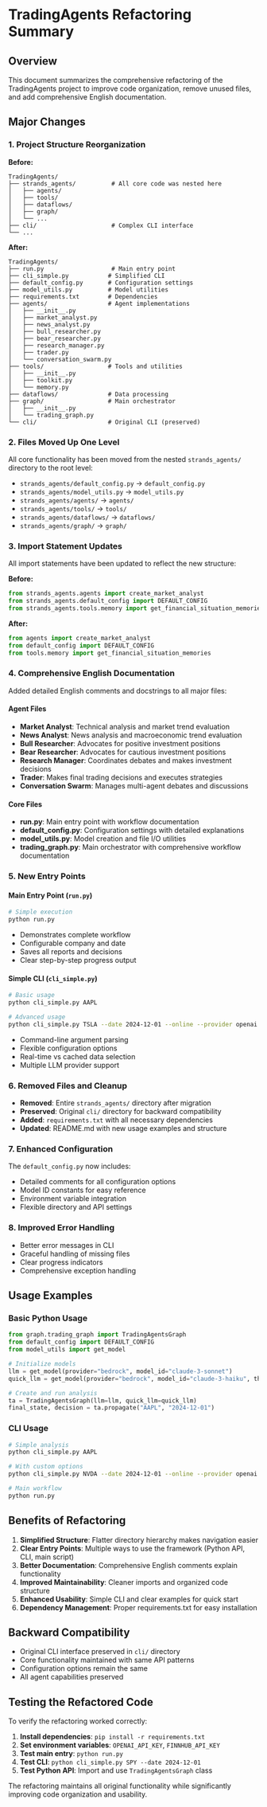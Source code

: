# TradingAgents Refactoring Summary

## Overview
This document summarizes the comprehensive refactoring of the TradingAgents project to improve code organization, remove unused files, and add comprehensive English documentation.

## Major Changes

### 1. Project Structure Reorganization
**Before:**
```
TradingAgents/
├── strands_agents/          # All core code was nested here
│   ├── agents/
│   ├── tools/
│   ├── dataflows/
│   ├── graph/
│   └── ...
├── cli/                     # Complex CLI interface
└── ...
```

**After:**
```
TradingAgents/
├── run.py                   # Main entry point
├── cli_simple.py           # Simplified CLI
├── default_config.py       # Configuration settings
├── model_utils.py          # Model utilities
├── requirements.txt        # Dependencies
├── agents/                 # Agent implementations
│   ├── __init__.py
│   ├── market_analyst.py
│   ├── news_analyst.py
│   ├── bull_researcher.py
│   ├── bear_researcher.py
│   ├── research_manager.py
│   ├── trader.py
│   └── conversation_swarm.py
├── tools/                  # Tools and utilities
│   ├── __init__.py
│   ├── toolkit.py
│   └── memory.py
├── dataflows/              # Data processing
├── graph/                  # Main orchestrator
│   ├── __init__.py
│   └── trading_graph.py
└── cli/                    # Original CLI (preserved)
```

### 2. Files Moved Up One Level
All core functionality has been moved from the nested `strands_agents/` directory to the root level:

- `strands_agents/default_config.py` → `default_config.py`
- `strands_agents/model_utils.py` → `model_utils.py`
- `strands_agents/agents/` → `agents/`
- `strands_agents/tools/` → `tools/`
- `strands_agents/dataflows/` → `dataflows/`
- `strands_agents/graph/` → `graph/`

### 3. Import Statement Updates
All import statements have been updated to reflect the new structure:

**Before:**
```python
from strands_agents.agents import create_market_analyst
from strands_agents.default_config import DEFAULT_CONFIG
from strands_agents.tools.memory import get_financial_situation_memories
```

**After:**
```python
from agents import create_market_analyst
from default_config import DEFAULT_CONFIG
from tools.memory import get_financial_situation_memories
```

### 4. Comprehensive English Documentation
Added detailed English comments and docstrings to all major files:

#### Agent Files
- **Market Analyst**: Technical analysis and market trend evaluation
- **News Analyst**: News analysis and macroeconomic trend evaluation  
- **Bull Researcher**: Advocates for positive investment positions
- **Bear Researcher**: Advocates for cautious investment positions
- **Research Manager**: Coordinates debates and makes investment decisions
- **Trader**: Makes final trading decisions and executes strategies
- **Conversation Swarm**: Manages multi-agent debates and discussions

#### Core Files
- **run.py**: Main entry point with workflow documentation
- **default_config.py**: Configuration settings with detailed explanations
- **model_utils.py**: Model creation and file I/O utilities
- **trading_graph.py**: Main orchestrator with comprehensive workflow documentation

### 5. New Entry Points

#### Main Entry Point (`run.py`)
```python
# Simple execution
python run.py
```
- Demonstrates complete workflow
- Configurable company and date
- Saves all reports and decisions
- Clear step-by-step progress output

#### Simple CLI (`cli_simple.py`)
```bash
# Basic usage
python cli_simple.py AAPL

# Advanced usage
python cli_simple.py TSLA --date 2024-12-01 --online --provider openai
```
- Command-line argument parsing
- Flexible configuration options
- Real-time vs cached data selection
- Multiple LLM provider support

### 6. Removed Files and Cleanup
- **Removed**: Entire `strands_agents/` directory after migration
- **Preserved**: Original `cli/` directory for backward compatibility
- **Added**: `requirements.txt` with all necessary dependencies
- **Updated**: README.md with new usage examples and structure

### 7. Enhanced Configuration
The `default_config.py` now includes:
- Detailed comments for all configuration options
- Model ID constants for easy reference
- Environment variable integration
- Flexible directory and API settings

### 8. Improved Error Handling
- Better error messages in CLI
- Graceful handling of missing files
- Clear progress indicators
- Comprehensive exception handling

## Usage Examples

### Basic Python Usage
```python
from graph.trading_graph import TradingAgentsGraph
from default_config import DEFAULT_CONFIG
from model_utils import get_model

# Initialize models
llm = get_model(provider="bedrock", model_id="claude-3-sonnet")
quick_llm = get_model(provider="bedrock", model_id="claude-3-haiku", thinking=False)

# Create and run analysis
ta = TradingAgentsGraph(llm=llm, quick_llm=quick_llm)
final_state, decision = ta.propagate("AAPL", "2024-12-01")
```

### CLI Usage
```bash
# Simple analysis
python cli_simple.py AAPL

# With custom options
python cli_simple.py NVDA --date 2024-12-01 --online --provider openai

# Main workflow
python run.py
```

## Benefits of Refactoring

1. **Simplified Structure**: Flatter directory hierarchy makes navigation easier
2. **Clear Entry Points**: Multiple ways to use the framework (Python API, CLI, main script)
3. **Better Documentation**: Comprehensive English comments explain functionality
4. **Improved Maintainability**: Cleaner imports and organized code structure
5. **Enhanced Usability**: Simple CLI and clear examples for quick start
6. **Dependency Management**: Proper requirements.txt for easy installation

## Backward Compatibility
- Original CLI interface preserved in `cli/` directory
- Core functionality maintained with same API patterns
- Configuration options remain the same
- All agent capabilities preserved

## Testing the Refactored Code
To verify the refactoring worked correctly:

1. **Install dependencies**: `pip install -r requirements.txt`
2. **Set environment variables**: `OPENAI_API_KEY`, `FINNHUB_API_KEY`
3. **Test main entry**: `python run.py`
4. **Test CLI**: `python cli_simple.py SPY --date 2024-12-01`
5. **Test Python API**: Import and use `TradingAgentsGraph` class

The refactoring maintains all original functionality while significantly improving code organization and usability.